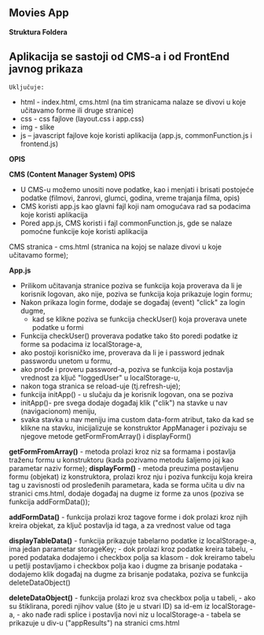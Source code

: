 ## Movies App

__Struktura Foldera__

## Aplikacija se sastoji od CMS-a i od FrontEnd javnog prikaza ##
    Uključuje:
- html - index.html, cms.html (na tim stranicama nalaze se divovi u koje učitavamo forme ili druge stranice)
- css - css fajlove (layout.css i app.css)
- img - slike
- js – javascript  fajlove koje koristi aplikacija (app.js, commonFunction.js i frontend.js)


__OPIS__

__CMS (Content Manager System) OPIS__

- U CMS-u možemo unositi nove podatke, kao i menjati i brisati postojeće podatke 
(filmovi, žanrovi, glumci, godina, vreme trajanja filma, opis)
- CMS koristi app.js kao glavni fajl koji nam omogućava rad sa podacima koje koristi aplikacija
- Pored app.js, CMS koristi i fajl commonFunction.js,  gde se nalaze pomoćne funkcije koje koristi aplikacija

CMS stranica - cms.html (stranica na kojoj se nalaze divovi u koje učitavamo forme);

__App.js__

- Prilikom učitavanja stranice poziva se funkcija koja proverava da li je korisnik logovan,
    ako nije, poziva se funkcija koja prikazuje login formu;
- Nakon prikaza login forme,  dodaje se događaj (event) "click" za login dugme,
    - kad se klikne poziva se funkcija checkUser() koja proverava unete podatke u formi
- Funkcija checkUser() proverava podatke tako što poredi podatke iz forme sa podacima
 iz localStorage-a,
-	ako postoji korisničko ime, proverava da li je i password jednak passwordu unetom u formu, 
-	ako prođe i proveru password-a, poziva se funkcija koja postavlja vrednost za ključ "loggedUser" u localStorage-u,
-	 nakon toga stranica se reload-uje (tj.refresh-uje);
- funkcija initApp() - u slučaju da je korisnik logovan, ona se poziva 
- initApp()- pre svega dodaje događaj klik ("clik") na stavke u nav (navigacionom) meniju,
- svaka stavka u nav meniju ima custom data-form atribut, tako da kad se klikne na stavku,
    inicijalizuje se konstruktor AppManager i pozivaju se njegove metode getFormFromArray() i displayForm()

__getFormFromArray()__ - metoda prolazi kroz niz sa formama i postavlja traženu formu u konstruktoru
                          (kada pozivamo metodu šaljemo joj kao parametar naziv forme);
 __displayForm()__ - metoda preuzima postavljenu formu (objekat) iz konstruktora, prolazi kroz nju i 
                      poziva funkciju koja kreira tag u zavisnosti od prosleđenih parametara, 
                      kada se forma učita u div na stranici cms.html, dodaje događaj na dugme iz forme za unos
                     (poziva se funkcija addFormData());

__addFormData()__ - funkcija prolazi kroz tagove forme i dok prolazi kroz njih kreira objekat,
                                          za ključ postavlja id taga, a za vrednost value od taga

__displayTableData()__  - funkcija prikazuje tabelarno podatke iz localStorage-a, ima jedan parametar storageKey;
                        - dok prolazi kroz podatke kreira tabelu, 
                        - pored podataka dodajemo i checkbox polja sa klasom
                        - dok kreiramo tabelu u petlji postavljamo i checkbox polja kao i dugme za brisanje podataka
                        - dodajemo klik događaj na dugme za brisanje podataka, poziva se funkcija deleteDataObject()

__deleteDataObject()__  - funkcija prolazi kroz sva checkbox polja u tabeli, 
                        - ako su štiklirana, poredi njihov value (što je u stvari ID) sa id-em iz localStorage-a,
                        - ako nađe radi splice i postavlja novi niz u localStorage-a
                        - tabela se prikazuje u div-u ("appResults") na stranici cms.html
